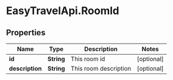 # EasyTravelApi.RoomId

## Properties
Name | Type | Description | Notes
------------ | ------------- | ------------- | -------------
**id** | **String** | This room id | [optional] 
**description** | **String** | This room description | [optional] 


